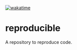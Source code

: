 [![wakatime](https://wakatime.com/badge/github/ValentinVignal/reproducible.svg)](https://wakatime.com/badge/github/ValentinVignal/reproducible)

# reproducible
A repository to reproduce code.
